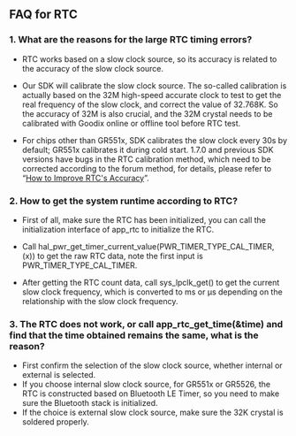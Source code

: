 ## FAQ for RTC



### 1. What are the reasons for the large RTC timing errors?

- RTC works based on a slow clock source, so its accuracy is related to the accuracy of the slow clock source.

- Our SDK will calibrate the slow clock source. The so-called calibration is actually based on the 32M high-speed accurate clock to test to get the real frequency of the slow clock, and correct the value of 32.768K. So the accuracy of 32M is also crucial, and the 32M crystal needs to be calibrated with Goodix online or offline tool before RTC test.

- For chips other than GR551x, SDK calibrates the slow clock every 30s by default; GR551x calibrates it during cold start. 1.7.0 and previous SDK versions have bugs in the RTC calibration method, which need to be corrected according to the forum method, for details, please refer to “[How to Improve RTC's Accuracy](https://developers.goodix.com/zh/bbs/detail/429620fdd9dc4d9787bf0e07b135bf1b)”.



### 2. How to get the system runtime according to RTC?

- First of all, make sure the RTC has been initialized, you can call the initialization interface of app_rtc to initialize the RTC.

- Call hal_pwr_get_timer_current_value(PWR_TIMER_TYPE_CAL_TIMER, (x)) to get the raw RTC data, note the first input is PWR_TIMER_TYPE_CAL_TIMER.

- After getting the RTC count data, call sys_lpclk_get() to get the current slow clock frequency, which is converted to ms or μs depending on the relationship with the slow clock frequency.



### 3. The RTC does not work, or call app_rtc_get_time(&time) and find that the time obtained remains the same, what is the reason?

- First confirm the selection of the slow clock source, whether internal or external is selected.
- If you choose internal slow clock source, for GR551x or GR5526, the RTC is constructed based on Bluetooth LE Timer, so you need to make sure the Bluetooth stack is initialized.
- If the choice is external slow clock source, make sure the 32K crystal is soldered properly.